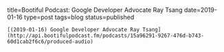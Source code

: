
title=Bootiful Podcast: Google Developer Advocate Ray Tsang
date=2019-01-16
type=post
tags=blog
status=published
~~~~~~
[(2019-01-16) Google Developer Advocate Ray Tsang](http://api.bootifulpodcast.fm/podcasts/15a96291-9267-476d-b743-60d1cab2f6c6/produced-audio) 
            